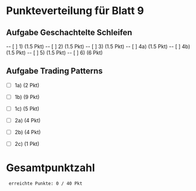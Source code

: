 
Punkteverteilung für Blatt 9
=============================

Aufgabe Geschachtelte Schleifen
---------------------------
-- [ ] 1) (1.5 Pkt)
-- [ ] 2) (1.5 Pkt)
-- [ ] 3) (1.5 Pkt)
-- [ ] 4a) (1.5 Pkt)
-- [ ] 4b) (1.5 Pkt)
-- [ ] 5) (1.5 Pkt)
-- [ ] 6) (6 Pkt)


Aufgabe Trading Patterns
---------------------------
- [ ] 1a) (2 Pkt)
- [ ] 1b) (9 Pkt)
- [ ] 1c) (5 Pkt)

- [ ] 2a) (4 Pkt)
- [ ] 2b) (4 Pkt)
- [ ] 2c) (1 Pkt)

Gesamtpunktzahl
===============
     erreichte Punkte: 0 / 40 Pkt
